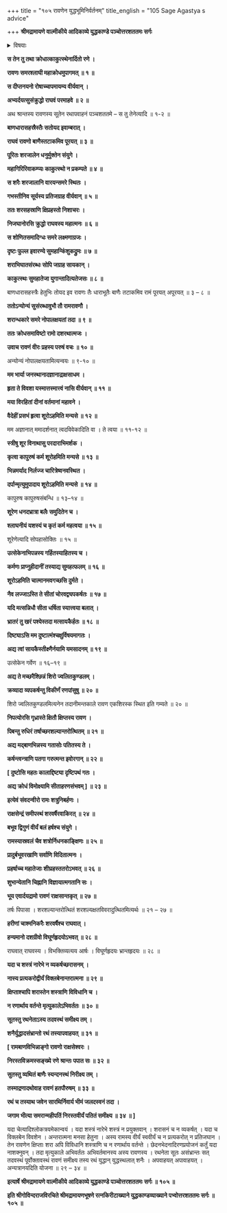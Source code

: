 +++
title = "१०५ रावणेन युद्धभूमिनिर्वर्तनम्"
title_english = "105 Sage Agastya s advice"

+++
**श्रीमद्रामायणे वाल्मीकीये आदिकाव्ये युद्धकाण्डे पञ्चोत्तरशततमः सर्गः**


<details><summary>विषयाः</summary>

रामेणरावणंप्रति सीताहरणरूपकुकर्मानुव्याहरणेनगर्हणपूर्वकं बाणगणाभिवर्षणम् ॥ १ ॥ रामबाणगणाभिघातनिर्विण्णतया कर्तव्यमूढेसतिरावणे तत्सारथिना रणाङ्गणादन्यतोरथाप -वाहनम् ॥ २ ॥

</details>




**स तेन तु तथा क्रोधात्काकुत्स्थेनार्दितो रणे ।**

**रावणः समरश्लाघी महाक्रोधमुपागमत् ॥ १ ॥**

**स दीप्तनयनो रोषाच्चापमायम्य वीर्यवान् ।**

**अभ्यर्दयत्सुसंक्रुद्धो राघवं परमाहवे ॥ २ ॥**

अथ श्रान्तस्य रावणस्य सूतेन रथापवाहनं पञ्चशततमे – स तु तेनेत्यादि ॥ १-२ ॥



**बाणधारासहस्रैस्तैः सतोयद इवाम्बरात् ।**

**राघवं रावणो बाणैस्तटाकमिव पूरयत् ॥ ३ ॥**

**पूरितः शरजालेन धनुर्मुक्तेन संयुगे ।**

**महागिरिरिवाकम्प्यः काकुत्स्थो न प्रकम्पते ॥ ४ ॥**

**स शरैः शरजालानि वारयन्समरे स्थितः ।**

**गभस्तीनिव सूर्यस्य प्रतिजग्राह वीर्यवान् ॥ ५ ॥**

**ततः शरसहस्राणि क्षिप्रहस्तो निशाचरः ।**

**निजघानोरसि क्रुद्धो राघवस्य महात्मनः ॥ ६ ॥**

**स शोणितसमादिग्धः समरे लक्ष्मणाग्रजः ।**

**दृष्टः फुल्ल इवारण्ये सुमहान्किंशुकद्रुमः ॥ ७ ॥**

**शराभिघातसंरब्धः सोपि जग्राह सायकान् ।**

**काकुत्स्थः सुमहातेजा युगान्तादित्यतेजसः ॥ ८ ॥**

बाणधारासहस्त्रैः हेतुभिः तोयद इव रावणः तैः धाराभूतैः बाणैः तटाकमिव रामं पूरयत् अपूरयत् ॥ ३ – ८ ॥



**ततोऽन्योन्यं सुसंरब्धावुभौ तौ रामरावणौ ।**

**शरान्धकारे समरे नोपालक्षयतां तदा ॥ ९ ॥**

**ततः क्रोधसमाविष्टो रामो दशरथात्मजः ।**

**उवाच रावणं वीरः प्रहस्य परुषं वचः ॥ १० ॥**

अन्योन्यं नोपालक्षयतामित्यन्वयः ॥ ९-१० ॥



**मम भार्या जनस्थानादज्ञानाद्राक्षसाधम ।**

**हृता ते विवशा यस्मात्तस्मात्त्वं नासि वीर्यवान् ॥ ११ ॥**

**मया विरहितां दीनां वर्तमानां महावने ।**

**वैदेहीं प्रसभं हृत्वा शूरोऽहमिति मन्यसे ॥ १२ ॥**

मम अज्ञानात् ममादर्शनात् त्वदविवेकादिति वा । ते त्वया ॥ ११-१२ ॥



**स्त्रीषु शूर विनाथासु परदाराभिमर्शक ।**

**कृत्वा कापुरुषं कर्म शूरोहमिति मन्यसे ॥ १३ ॥**

**भिन्नमर्याद निर्लज्ज चारित्रेष्वनवस्थित ।**

**दर्पान्मृत्युमुपादाय शूरोऽहमिति मन्यसे ॥ १४ ॥**

कापुरुष कापुरुषसंबन्धि ॥ १३–१४ ॥



**शूरेण धनदभ्रात्रा बलैः समुदितेन च ।**

**श्लाघनीयं यशस्यं च कृतं कर्म महत्वया ॥ १५ ॥**

शूरेणेत्यादि सोपहासोक्तिः ॥ १५ ॥



**उत्सेकेनाभिपन्नस्य गर्हितस्याहितस्य च ।**

**कर्मणः प्राप्नुहीदानीं तस्याद्य सुमहत्फलम् ॥ १६ ॥**

**शूरोऽहमिति चात्मानमवगच्छसि दुर्मते ।**

**नैव लज्जाऽस्ति ते सीतां चोरवद्व्यपकर्षतः ॥ १७ ॥**

**यदि मत्सन्निधौ सीता धर्षिता स्यात्त्वया बलात् ।**

**भ्रातरं तु खरं पश्येस्तदा मत्सायकैर्हतः ॥ १८ ॥**

**दिष्ट्याऽसि मम दुष्टात्मंश्चक्षुर्विषयमागतः ।**

**अद्य त्वां सायकैस्तीक्ष्णैर्नयामि यमसादनम् ॥ १९ ॥**

उत्सेकेन गर्वेण ॥ १६–१९ ॥



**अद्य ते मच्छरैश्छिन्नं शिरो ज्वलितकुण्डलम् ।**

**क्रव्यादा व्यपकर्षन्तु विकीर्णं रणपांसुषु ॥ २० ॥**

शिरो ज्वलितकुण्डलमित्यनेन तदानीमन्तकाले रावण एकशिरस्क स्थित इति गम्यते ॥ २० ॥



**निपत्योरसि गृध्रास्ते क्षितौ क्षिप्तस्य रावण ।**

**पिबन्तु रुधिरं तर्षाच्छरशल्यान्तरोत्थितम् ॥ २१ ॥**

**अद्य मद्बाणभिन्नस्य गतासोः पतितस्य ते ।**

**कर्षन्त्वन्त्राणि पतगा गरुत्मन्त इवोरगान् ॥ २२ ॥**

**\[ दुष्टोसि महतः कालाद्दिष्ट्या दृष्टिपथं गतः ।**

**अद्य क्रोधं विमोक्ष्यामि सीताहरणसंभवम् \] ॥ २३ ॥**

**इत्येवं संवदन्वीरो रामः शत्रुनिबर्हणः ।**

**राक्षसेन्द्रं समीपस्थं शरवर्षैरवाकिरत् ॥ २४ ॥**

**बभूव द्विगुणं वीर्यं बलं हर्षश्च संयुगे ।**

**रामस्यास्रवलं चैव शत्रोर्निधनकाङ्क्षिणः ॥ २५ ॥**

**प्रादुर्बभूवरखाणि सर्वाणि विदितात्मनः ।**

**प्रहर्षाच्च महातेजाः शीघ्रहस्ततरोऽभवत् ॥ २६ ॥**

**शुभान्येतानि चिह्नानि विज्ञायात्मगतानि सः ।**

**भूय एवार्दयद्रामो रावणं राक्षसान्तकृत् ॥ २७ ॥**

तर्षः पिपासा । शरशल्यान्तरोत्थितं शरशल्यक्षतविवरादुत्थितमित्यर्थः ॥ २१ – २७ ॥



**हरीणां चाश्मनिकरैः शरवर्षैश्च राघवात् ।**

**हन्यमानो दशग्रीवो विघूर्णहृदयोऽभवत् ॥ २८ ॥**

राघवात् राघवस्य । विभक्तिव्यत्यय आर्षः । विघूर्णहृदयः भ्रान्तहृदयः ॥ २८ ॥



**यदा च शस्त्रं नारेभे न व्यकर्षच्छरासनम् ।**

**नास्य प्रत्यकरोद्वीर्यं विक्लबेनान्तरात्मना ॥ २९ ॥**

**क्षिप्ताश्चापि शरास्तेन शस्त्राणि विविधानि च ।**

**न रणार्थाय वर्तन्ते मृत्युकालेऽभिवर्ततः ॥ ३० ॥**

**सूतस्तु रथनेताऽस्य तदवस्थं समीक्ष्य तम् ।**

**शनैर्युद्धादसंभ्रान्तो रथं तस्यापवाहयत् ॥ ३१ ॥**

**\[ रामबाणविभिन्नाङ्गो रावणो राक्षसेश्वरः ।**

**निरस्तविक्रमस्सङ्ख्ये रणे श्रान्तः पपात सः ॥ ३२ ॥**

**सुतस्तु व्यथितं बाणैः स्यन्दनस्थं निरीक्ष्य तम् ।**

**तस्माद्रणादथोवाह रावणं हतपौरुषम् ॥ ३३ ॥**

**रथं च तस्याथ जवेन सारथिर्निवार्य भीमं जलदस्वनं तदा ।**

**जगाम भीत्या समरान्महीपतिं निरस्तवीर्यं पतितं समीक्ष्य ॥ ३४ ॥ \]**

यदा चेत्यादिश्लोकत्रयमेकान्वयं । यदा शस्त्रं नारेभे शस्त्रं न प्रयुक्तवान् । शरासनं च न व्यकर्षत् । यदा च विक्लबेन विवशेन । अन्तरात्मना मनसा हेतुना । अस्य रामस्य वीर्यं स्ववीर्यं च न प्रत्यकरोत् न प्रतिजघान । तेन रावणेन क्षिप्ताः शरा अपि विविधानि शस्त्राणि च न रणार्थाय वर्तन्ते । छेदनभेदनादिरणप्रयोजनं कर्तुं यदा नाशक्नुवन् । तदा मृत्युकाले अभिवर्ततः अभिवर्तमानस्य अस्य रावणस्य । रथनेता सूतः असंभ्रान्तः सत् तदवस्थं पूर्वोक्तावस्थं रावणं समीक्ष्य तस्य रथं युद्धान् युद्धस्थलात् शनैः । अपवाहयत् अपावाहयत् । अन्यत्रानयदिति योजना ॥ २९ – ३४ ॥



**इत्यार्षे श्रीमद्रामायणे वाल्मीकीये आदिकाव्ये युद्धकाण्डे पञ्चोत्तरशततमः सर्गः ॥ १०५ ॥**

**इति श्रीगोविन्दराजविरचिते श्रीमद्रामायणभूषणे रत्नकिरीटाख्याने युद्धकाण्डव्याख्याने पभ्वोत्तरशततमः सर्गः ॥ १०५ ॥**
